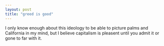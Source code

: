 ```yaml
---
layout: post
title: "greed is good"
---
```


I only know enough about this ideology to be able to picture palms and California in my mind, but I believe capitalism is pleasent until you admit it or gone to far with it.



































[daraprim]: https://en.wikipedia.org/wiki/Martin_Shkreli